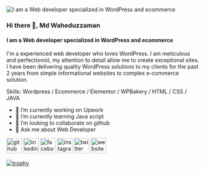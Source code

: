 ![I am a Web developer specialized in WordPress and ecommerce](https://scontent.fjsr1-1.fna.fbcdn.net/v/t39.30808-6/471246860_1086441949884397_6629580790972109895_n.png?_nc_cat=109&ccb=1-7&_nc_sid=cc71e4&_nc_eui2=AeGBCsNz7PMeMWLuct80A-YrhUCQy_2AgNCFQJDL_YCA0P3VQWaG31Rco72sarrTeRTGuDom-W2N-7ufyPA1tLiv&_nc_ohc=-ye15PD7uMsQ7kNvgF9KeeI&_nc_zt=23&_nc_ht=scontent.fjsr1-1.fna&_nc_gid=A9XyfL3UAiK9Rqi2aEyOVnV&oh=00_AYDdz4Q1YFAczO2rtKG31jejgiQphMxHUHPHuxgxCerGkg&oe=676C3EE3)

### Hi there 👋, Md Waheduzzaman
#### I am a Web developer specialized in WordPress and ecommerce


I'm a experienced web developer who loves WordPress. I am meticulous and perfectionist, my attention to detail allow me to create exceptional sites. I have been delivering quality WordPress solutions to my clients for the past 2 years from simple informational websites to complex e-commerce solution. 

Skills: Wordpress / Ecommerce / Elementor / WPBakery / HTML / CSS / JAVA

- 🔭 I’m currently working on Upwork 
- 🌱 I’m currently learning Java script  
- 👯 I’m looking to collaborate on github 
- 💬 Ask me about Web Developer 


[<img src='https://cdn.jsdelivr.net/npm/simple-icons@3.0.1/icons/github.svg' alt='github' height='40'>](https://github.com/mdwaheduzzaman)  [<img src='https://cdn.jsdelivr.net/npm/simple-icons@3.0.1/icons/linkedin.svg' alt='linkedin' height='40'>](https://www.linkedin.com/in/md-waheduzzamanofficial/)  [<img src='https://cdn.jsdelivr.net/npm/simple-icons@3.0.1/icons/facebook.svg' alt='facebook' height='40'>](https://www.facebook.com/mdwaheduzzamanoffical)  [<img src='https://cdn.jsdelivr.net/npm/simple-icons@3.0.1/icons/instagram.svg' alt='instagram' height='40'>](https://www.instagram.com/wahedzzaman/)  [<img src='https://cdn.jsdelivr.net/npm/simple-icons@3.0.1/icons/twitter.svg' alt='twitter' height='40'>](https://twitter.com/WAHEDZZAMAN)  [<img src='https://cdn.jsdelivr.net/npm/simple-icons@3.0.1/icons/icloud.svg' alt='website' height='40'>](www.wahed.free.nf)  

[![trophy](https://github-profile-trophy.vercel.app/?username=mdwaheduzzaman)](https://github.com/ryo-ma/github-profile-trophy)

